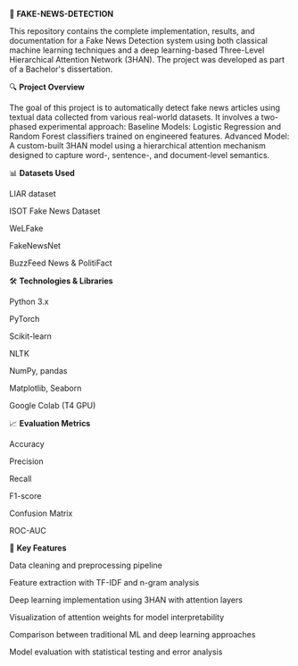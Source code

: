 📰 **FAKE-NEWS-DETECTION**

This repository contains the complete implementation, results, and documentation for a Fake News Detection system using both classical machine learning techniques and a deep learning-based Three-Level Hierarchical Attention Network (3HAN). The project was developed as part of a Bachelor's dissertation.


🔍 **Project Overview**

The goal of this project is to automatically detect fake news articles using textual data collected from various real-world datasets. It involves a two-phased experimental approach:
Baseline Models: Logistic Regression and Random Forest classifiers trained on engineered features.
Advanced Model: A custom-built 3HAN model using a hierarchical attention mechanism designed to capture word-, sentence-, and document-level semantics.


📊 **Datasets Used**

LIAR dataset

ISOT Fake News Dataset

WeLFake

FakeNewsNet

BuzzFeed News & PolitiFact


🛠️ **Technologies & Libraries**

Python 3.x

PyTorch

Scikit-learn

NLTK

NumPy, pandas

Matplotlib, Seaborn

Google Colab (T4 GPU)


📈 **Evaluation Metrics**

Accuracy

Precision

Recall

F1-score

Confusion Matrix

ROC-AUC


🧠 **Key Features**

Data cleaning and preprocessing pipeline

Feature extraction with TF-IDF and n-gram analysis

Deep learning implementation using 3HAN with attention layers

Visualization of attention weights for model interpretability

Comparison between traditional ML and deep learning approaches

Model evaluation with statistical testing and error analysis
